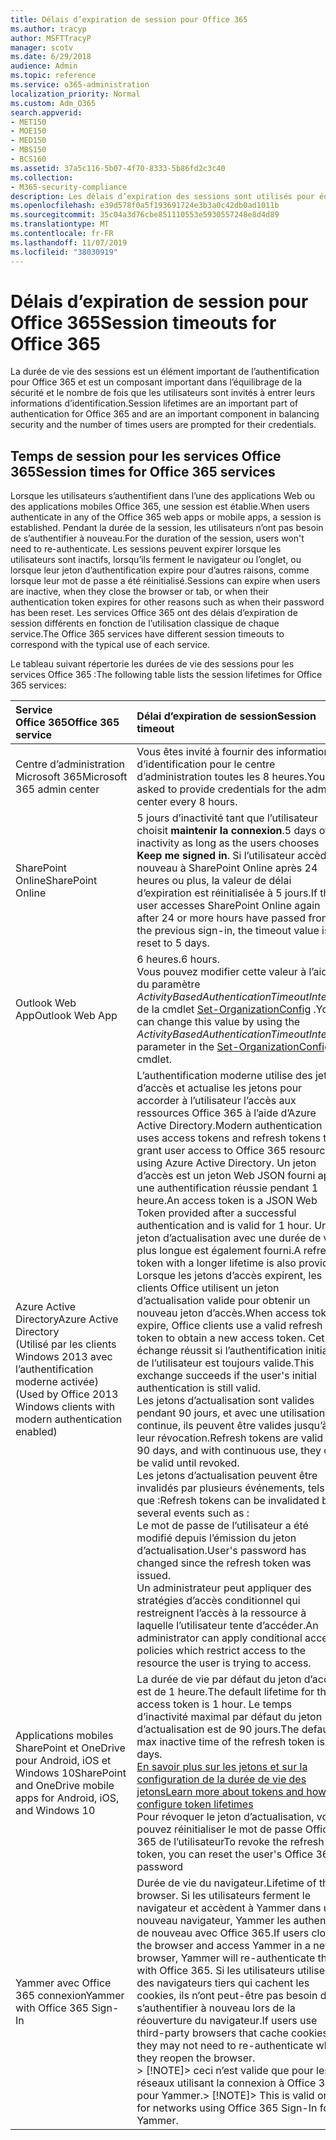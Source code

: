```yaml
---
title: Délais d’expiration de session pour Office 365
ms.author: tracyp
author: MSFTTracyP
manager: scotv
ms.date: 6/29/2018
audience: Admin
ms.topic: reference
ms.service: o365-administration
localization_priority: Normal
ms.custom: Adm_O365
search.appverid:
- MET150
- MOE150
- MED150
- MBS150
- BCS160
ms.assetid: 37a5c116-5b07-4f70-8333-5b86fd2c3c40
ms.collection:
- M365-security-compliance
description: Les délais d’expiration des sessions sont utilisés pour équilibrer la sécurité et faciliter l’accès dans les applications clientes Office 365.
ms.openlocfilehash: e39d578f0a5f193691724e3b3a0c42db0ad1011b
ms.sourcegitcommit: 35c04a3d76cbe851110553e5930557248e8d4d89
ms.translationtype: MT
ms.contentlocale: fr-FR
ms.lasthandoff: 11/07/2019
ms.locfileid: "38030919"
---
```

# <a name="session-timeouts-for-office-365"></a><span data-ttu-id="0a65e-103">Délais d’expiration de session pour Office 365</span><span class="sxs-lookup"><span data-stu-id="0a65e-103">Session timeouts for Office 365</span></span>

<span data-ttu-id="0a65e-104">La durée de vie des sessions est un élément important de l’authentification pour Office 365 et est un composant important dans l’équilibrage de la sécurité et le nombre de fois que les utilisateurs sont invités à entrer leurs informations d’identification.</span><span class="sxs-lookup"><span data-stu-id="0a65e-104">Session lifetimes are an important part of authentication for Office 365 and are an important component in balancing security and the number of times users are prompted for their credentials.</span></span>
  
## <a name="session-times-for-office-365-services"></a><span data-ttu-id="0a65e-105">Temps de session pour les services Office 365</span><span class="sxs-lookup"><span data-stu-id="0a65e-105">Session times for Office 365 services</span></span>

<span data-ttu-id="0a65e-106">Lorsque les utilisateurs s’authentifient dans l’une des applications Web ou des applications mobiles Office 365, une session est établie.</span><span class="sxs-lookup"><span data-stu-id="0a65e-106">When users authenticate in any of the Office 365 web apps or mobile apps, a session is established.</span></span> <span data-ttu-id="0a65e-107">Pendant la durée de la session, les utilisateurs n’ont pas besoin de s’authentifier à nouveau.</span><span class="sxs-lookup"><span data-stu-id="0a65e-107">For the duration of the session, users won't need to re-authenticate.</span></span> <span data-ttu-id="0a65e-108">Les sessions peuvent expirer lorsque les utilisateurs sont inactifs, lorsqu’ils ferment le navigateur ou l’onglet, ou lorsque leur jeton d’authentification expire pour d’autres raisons, comme lorsque leur mot de passe a été réinitialisé.</span><span class="sxs-lookup"><span data-stu-id="0a65e-108">Sessions can expire when users are inactive, when they close the browser or tab, or when their authentication token expires for other reasons such as when their password has been reset.</span></span> <span data-ttu-id="0a65e-109">Les services Office 365 ont des délais d’expiration de session différents en fonction de l’utilisation classique de chaque service.</span><span class="sxs-lookup"><span data-stu-id="0a65e-109">The Office 365 services have different session timeouts to correspond with the typical use of each service.</span></span>
  
<span data-ttu-id="0a65e-110">Le tableau suivant répertorie les durées de vie des sessions pour les services Office 365 :</span><span class="sxs-lookup"><span data-stu-id="0a65e-110">The following table lists the session lifetimes for Office 365 services:</span></span>
  
|<span data-ttu-id="0a65e-111">**Service Office 365**</span><span class="sxs-lookup"><span data-stu-id="0a65e-111">**Office 365 service**</span></span>|<span data-ttu-id="0a65e-112">**Délai d’expiration de session**</span><span class="sxs-lookup"><span data-stu-id="0a65e-112">**Session timeout**</span></span>|
|:-----|:-----|
|<span data-ttu-id="0a65e-113">Centre d’administration Microsoft 365</span><span class="sxs-lookup"><span data-stu-id="0a65e-113">Microsoft 365 admin center</span></span>  <br/> |<span data-ttu-id="0a65e-114">Vous êtes invité à fournir des informations d’identification pour le centre d’administration toutes les 8 heures.</span><span class="sxs-lookup"><span data-stu-id="0a65e-114">You are asked to provide credentials for the admin center every 8 hours.</span></span>  <br/> |
|<span data-ttu-id="0a65e-115">SharePoint Online</span><span class="sxs-lookup"><span data-stu-id="0a65e-115">SharePoint Online</span></span>  <br/> |<span data-ttu-id="0a65e-116">5 jours d’inactivité tant que l’utilisateur choisit **maintenir la connexion**.</span><span class="sxs-lookup"><span data-stu-id="0a65e-116">5 days of inactivity as long as the users chooses **Keep me signed in**.</span></span> <span data-ttu-id="0a65e-117">Si l’utilisateur accède à nouveau à SharePoint Online après 24 heures ou plus, la valeur de délai d’expiration est réinitialisée à 5 jours.</span><span class="sxs-lookup"><span data-stu-id="0a65e-117">If the user accesses SharePoint Online again after 24 or more hours have passed from the previous sign-in, the timeout value is reset to 5 days.</span></span>  <br/> |
|<span data-ttu-id="0a65e-118">Outlook Web App</span><span class="sxs-lookup"><span data-stu-id="0a65e-118">Outlook Web App</span></span>  <br/> |<span data-ttu-id="0a65e-119">6 heures.</span><span class="sxs-lookup"><span data-stu-id="0a65e-119">6 hours.</span></span>  <br/> <span data-ttu-id="0a65e-120">Vous pouvez modifier cette valeur à l’aide du paramètre _ActivityBasedAuthenticationTimeoutInterval_ de la cmdlet [Set-OrganizationConfig](https://go.microsoft.com/fwlink/p/?LinkId=615378) .</span><span class="sxs-lookup"><span data-stu-id="0a65e-120">You can change this value by using the  _ActivityBasedAuthenticationTimeoutInterval_ parameter in the [Set-OrganizationConfig](https://go.microsoft.com/fwlink/p/?LinkId=615378) cmdlet.</span></span>  <br/> |
|<span data-ttu-id="0a65e-121">Azure Active Directory</span><span class="sxs-lookup"><span data-stu-id="0a65e-121">Azure Active Directory</span></span>  <br/> <span data-ttu-id="0a65e-122">(Utilisé par les clients Windows 2013 avec l’authentification moderne activée)</span><span class="sxs-lookup"><span data-stu-id="0a65e-122">(Used by Office 2013 Windows clients with modern authentication enabled)</span></span>  <br/> | <span data-ttu-id="0a65e-123">L’authentification moderne utilise des jetons d’accès et actualise les jetons pour accorder à l’utilisateur l’accès aux ressources Office 365 à l’aide d’Azure Active Directory.</span><span class="sxs-lookup"><span data-stu-id="0a65e-123">Modern authentication uses access tokens and refresh tokens to grant user access to Office 365 resources using Azure Active Directory.</span></span> <span data-ttu-id="0a65e-124">Un jeton d’accès est un jeton Web JSON fourni après une authentification réussie pendant 1 heure.</span><span class="sxs-lookup"><span data-stu-id="0a65e-124">An access token is a JSON Web Token provided after a successful authentication and is valid for 1 hour.</span></span> <span data-ttu-id="0a65e-125">Un jeton d’actualisation avec une durée de vie plus longue est également fourni.</span><span class="sxs-lookup"><span data-stu-id="0a65e-125">A refresh token with a longer lifetime is also provided.</span></span> <span data-ttu-id="0a65e-126">Lorsque les jetons d’accès expirent, les clients Office utilisent un jeton d’actualisation valide pour obtenir un nouveau jeton d’accès.</span><span class="sxs-lookup"><span data-stu-id="0a65e-126">When access tokens expire, Office clients use a valid refresh token to obtain a new access token.</span></span> <span data-ttu-id="0a65e-127">Cet échange réussit si l’authentification initiale de l’utilisateur est toujours valide.</span><span class="sxs-lookup"><span data-stu-id="0a65e-127">This exchange succeeds if the user's initial authentication is still valid.</span></span>  <br/>  <span data-ttu-id="0a65e-128">Les jetons d’actualisation sont valides pendant 90 jours, et avec une utilisation continue, ils peuvent être valides jusqu’à leur révocation.</span><span class="sxs-lookup"><span data-stu-id="0a65e-128">Refresh tokens are valid for 90 days, and with continuous use, they can be valid until revoked.</span></span>  <br/>  <span data-ttu-id="0a65e-129">Les jetons d’actualisation peuvent être invalidés par plusieurs événements, tels que :</span><span class="sxs-lookup"><span data-stu-id="0a65e-129">Refresh tokens can be invalidated by several events such as :</span></span>  <br/>  <span data-ttu-id="0a65e-130">Le mot de passe de l’utilisateur a été modifié depuis l’émission du jeton d’actualisation.</span><span class="sxs-lookup"><span data-stu-id="0a65e-130">User's password has changed since the refresh token was issued.</span></span>  <br/>  <span data-ttu-id="0a65e-131">Un administrateur peut appliquer des stratégies d’accès conditionnel qui restreignent l’accès à la ressource à laquelle l’utilisateur tente d’accéder.</span><span class="sxs-lookup"><span data-stu-id="0a65e-131">An administrator can apply conditional access policies which restrict access to the resource the user is trying to access.</span></span>  <br/> |
|<span data-ttu-id="0a65e-132">Applications mobiles SharePoint et OneDrive pour Android, iOS et Windows 10</span><span class="sxs-lookup"><span data-stu-id="0a65e-132">SharePoint and OneDrive mobile apps for Android, iOS, and Windows 10</span></span>  <br/> |<span data-ttu-id="0a65e-133">La durée de vie par défaut du jeton d’accès est de 1 heure.</span><span class="sxs-lookup"><span data-stu-id="0a65e-133">The default lifetime for the access token is 1 hour.</span></span> <span data-ttu-id="0a65e-134">Le temps d’inactivité maximal par défaut du jeton d’actualisation est de 90 jours.</span><span class="sxs-lookup"><span data-stu-id="0a65e-134">The default max inactive time of the refresh token is 90 days.</span></span>  <br/> [<span data-ttu-id="0a65e-135">En savoir plus sur les jetons et sur la configuration de la durée de vie des jetons</span><span class="sxs-lookup"><span data-stu-id="0a65e-135">Learn more about tokens and how to configure token lifetimes</span></span>](https://docs.microsoft.com/azure/active-directory/active-directory-configurable-token-lifetimes) <br/> <span data-ttu-id="0a65e-136">Pour révoquer le jeton d’actualisation, vous pouvez réinitialiser le mot de passe Office 365 de l’utilisateur</span><span class="sxs-lookup"><span data-stu-id="0a65e-136">To revoke the refresh token, you can reset the user's Office 365 password</span></span>  <br/> |
|<span data-ttu-id="0a65e-137">Yammer avec Office 365 connexion</span><span class="sxs-lookup"><span data-stu-id="0a65e-137">Yammer with Office 365 Sign-In</span></span>  <br/> |<span data-ttu-id="0a65e-138">Durée de vie du navigateur.</span><span class="sxs-lookup"><span data-stu-id="0a65e-138">Lifetime of the browser.</span></span> <span data-ttu-id="0a65e-139">Si les utilisateurs ferment le navigateur et accèdent à Yammer dans un nouveau navigateur, Yammer les authentifie de nouveau avec Office 365.</span><span class="sxs-lookup"><span data-stu-id="0a65e-139">If users close the browser and access Yammer in a new browser, Yammer will re-authenticate them with Office 365.</span></span> <span data-ttu-id="0a65e-140">Si les utilisateurs utilisent des navigateurs tiers qui cachent les cookies, ils n’ont peut-être pas besoin de s’authentifier à nouveau lors de la réouverture du navigateur.</span><span class="sxs-lookup"><span data-stu-id="0a65e-140">If users use third-party browsers that cache cookies, they may not need to re-authenticate when they reopen the browser.</span></span>  <br/> <span data-ttu-id="0a65e-141">> [!NOTE]> ceci n’est valide que pour les réseaux utilisant la connexion à Office 365 pour Yammer.</span><span class="sxs-lookup"><span data-stu-id="0a65e-141">> [!NOTE]> This is valid only for networks using Office 365 Sign-In for Yammer.</span></span>           |
   

